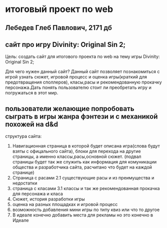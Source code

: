 # итоговый проект по web

## Лебедев Глеб Павлович, 2171 дб

## сайт про игру Divinity: Original Sin 2;


Цель: создать сайт для итогового проекта по web на тему игры Divinity: Original Sin 2;

Для чего нужен данный сайт?
Данный сайт позволяет познакомиться с игрой узнать сюжет, игровой процесс и оценка игры(краткий для предотвращения споллеров), класы,расы и рекомендованную прокачку персонажа.Дать понять пользователю стоит ли преобретать игру и погружаться в этот мир.

## пользователи желающие попробовать сыграть в игры жанра фэнтези и с механикой похожей на d&d

структура сайта:
1. Навигационная страница в которой будет описана игра(слова будут взяты с офицального сайта), блоки для перехода на другие страницы,  а именно классы,расы,основной сюжет. (подвал страницы будет так же служить как информация для комуникации общества и разработчика сайта, расчитано что будет на каждой странице)
2. Страница с расами
2.1 существующие расы и из преимущества и недостатки 
3. страница с класами
3.1 классы и так же рекомендованная прокачка для персонажа и класа 
4. Сюжет, история разработки игры 
5. оценка на разных площадках и игровой процесс
6. возможность добавления мини игры по типу квиз или что то другое 
7. В идеале конечно добавить места для рекламы но это конечно в Идеале
